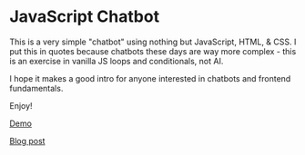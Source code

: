 # JavaScript Chatbot 

This is a very simple "chatbot" using nothing but JavaScript, HTML, & CSS. I put this in quotes because chatbots these days are way more complex - this is an exercise in vanilla JS loops and conditionals, not AI.

I hope it makes a good intro for anyone interested in chatbots and frontend fundamentals.

Enjoy!

[Demo](https://github.com/anishraza23/Chat-Bot.git)

[Blog post](https://dev.to/sylviapap/make-a-simple-chatbot-with-javascript-1gc)
